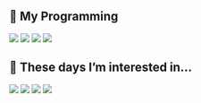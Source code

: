 
<!--
**rantadibot/rantadibot** is a ✨ _special_ ✨ repository because its `README.md` (this file) appears on your GitHub profile.

Here are some ideas to get you started:

-->
<h2> 🤔 My Programming</h2>
<div>
<img src='https://img.shields.io/badge/-Python-00CC52?style=for-the-badge&logo=python'>
<img src='https://img.shields.io/badge/-HTML5-F05032?style=for-the-badge&logo=html5&logoColor=ffffff'>
<img src='https://img.shields.io/badge/-CSS3-007ACC?style=for-the-badge&logo=css3'>
<img src='https://img.shields.io/badge/-JavaScript-007ACC?style=for-the-badge&logo=javascript'>
</div>

<h2> 🌱 These days I’m interested in...</h2>
<div>
<img src='https://img.shields.io/badge/-TypeScript-CCB800?style=for-the-badge&logo=typescript'>
<img src='https://img.shields.io/badge/-React-007ACC?style=for-the-badge&logo=react'>
<img src='https://img.shields.io/badge/-NodeJS-7ACC00?style=for-the-badge&logo=node.js'>
<img src='https://img.shields.io/badge/-Git-F05032?style=for-the-badge&logo=git&logoColor=ffffff'>
</div>  

